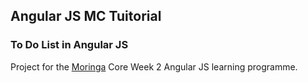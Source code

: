 ## Angular JS MC Tuitorial
### To Do List in Angular JS

Project for the [Moringa](http://www.moringaschool.com) Core Week 2 Angular JS learning programme.

